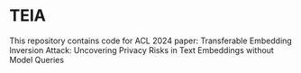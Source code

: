 # TEIA
This repository contains code for ACL 2024 paper: Transferable Embedding Inversion Attack: Uncovering Privacy Risks in Text Embeddings without Model Queries
